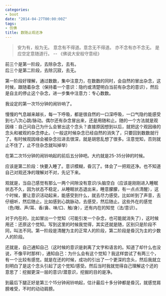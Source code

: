 ```yaml
---
categories:
- boot
date: "2014-04-27T00:00:00Z"
tags:
- 仿佛
title: 数随止观还净
---
```


> 安为有，般为无。
> 意念有不得道。意念无不得道。
> 亦不念有亦不念无。
> 是应空定意随道行。
> -- 《佛说大安般守意经》

前三个是第一阶段，去除杂念，去有。  
后三个是第二阶段，去除沉寂，去无。

第一阶段好理解，通过数数，集中注意力，在数数的同时，会自然的冒出杂念，这时候，跟随着杂念（保持着一个意识：隐约或清楚明白当前有杂念的意识），然后是自主的停止这个杂念，进一步集中注意力：专心数数。

我设定的第一次15分钟的闹铃响了。

慢慢的气息越来越长，每一下呼吸，都是很自然的一口深呼吸，一口气隐约能感受到七八次心跳/脉动。偶尔还有杂念冒出来，还是用随和止。随的一个方法就是观因缘：自己问自己为什么会冒出这个念头？直接原因想到以后，就把这个观因缘的念头和被观的杂念停止。（一般这时候杂念已经自然的消失了，只要回到数数就行了。有时候观因缘会被杂念拉进去很深，就是胡思乱想了很多。注意觉知，否则就止不住了，止不住杂念就叫掉举）

在第二次15分钟的闹铃响起的前后五分钟吧。大约就是25-35分钟的时候。

应该是第二阶段：快要入睡了。意识模糊，昏沉了。体会了一把观还净。也不知道自己对观还净的理解对不对，先记下来。

观就是，当自己感觉有那么一两个间隙没有意识/头脑空白（应该是刚刚进入睡眠状态不久，因为状态不稳定，从睡眠状态退出来，睡意朦朦，有一点点清醒），这个时候，要让意识活动起来，能感受到什么，就去尽力感受。比如听到了声音，去仔细听，然后随止。比如感到心跳脉动，去感受，然后随止。这些外在的感觉（色/眼、声/耳、香/鼻、味/口、触/身），还有内在的知觉（法/意识）。

对于内在的，比如冒出一个觉知（可能引发一个杂念，也可能就消失了），这时候用还：还原这个觉知。写到这里的时候我觉得，其实还就是随，区别只是阶段不同，叫法不同。第一阶段是清醒为主的正常人的阶段，第二阶段是昏沉为主的少数人的阶段。

还就是，自己通知自己（这时候的意识是剥离了文字和语言的。知道了却什么也没说，不像平时那样），通知自己：为什么会有这个觉知？我这样尝试了有两三个，有一个比较有感觉。就是在还的时候，成功的引出了一个更深的念头，然后我就立刻明白了是这个念头引起了这个觉知/感受。然后当时我就觉得自己理解这个还的意思了：挖掘更深一层的意识/潜意识，挖掘的目的是净。

到最后下腿正好是第三个15分钟闹铃响起，估计最后十多分钟都是昏沉，就感觉肩膀难受，不时的动动肩膀。

